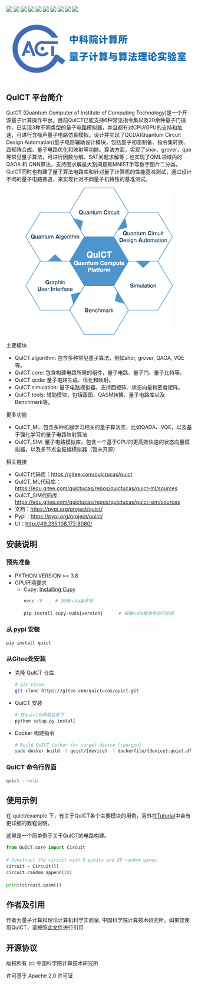 [![](https://img.shields.io/badge/license-Apache%202.0-lightgrey)](./LICENSE) ![](https://img.shields.io/badge/platform-windows_|_linux_|_mac-lightgrey) ![](https://img.shields.io/badge/Python-3.7_|_3.8_|_3.9-blue) ![](https://img.shields.io/badge/version-v1.0.0-blue) ![](https://img.shields.io/badge/Docs-Ready-green) [![](https://img.shields.io/badge/UI-Ready-gree)](http://49.235.108.172:8080/) ![](https://img.shields.io/badge/UnitTest-pass-gree) ![](https://img.shields.io/badge/Pypi-v1.0.0-blue) ![](https://img.shields.io/badge/Extra-QML_|_QSIM-orange) ![](https://img.shields.io/badge/Docker-CPU_|_GPU-orange)
<div align=center><img src="./docs/zh/docs/assets/images/IMG_1986.PNG"></div>

## QuICT 平台简介
QuICT (Quantum Computer of Institute of Computing Technology)是一个开源量子计算操作平台。目前QuICT已能支持6种常见指令集以及20余种量子门操作，已实现3种不同类型的量子电路模拟器，并且都有对CPU/GPU的支持和加速，可进行含噪声量子电路仿真模拟。设计并实现了QCDA(Quantum Circuit Design Automation)量子电路辅助设计模块，包括量子初态制备、指令集转换、酉矩阵合成、量子电路优化和映射等功能。算法方面，实现了shor、grover、qae等常见量子算法，可进行因数分解、SAT问题求解等；也实现了QML领域内的QAOA 和 QNN算法，支持图求解最大割问题和MNIST手写数字图片二分类。 QuICT同时也构建了量子算法电路库和针对量子计算机的性能基准测试，通过设计不同的量子电路赛道，来实现针对不同量子机特性的基准测试。

<div align=center><img src="./docs/zh/docs/assets/images/quictv1.drawio.png" width="400" height="400"></div>

主要模块
- QuICT.algorithm: 包含多种常见量子算法，例如shor, grover, QAOA, VQE等。
- QuICT.core: 包含构建电路所需的组件，量子电路、量子门、量子比特等。
- QuICT.qcda: 量子电路生成、优化和映射。
- QuICT.simulation: 量子电路模拟器，支持酉矩阵、状态向量和密度矩阵。
- QuICT.tools: 辅助模块，包括画图、QASM转换、量子电路库以及Benchmark等。

更多功能
- QuICT_ML: 包含多种机器学习相关的量子算法库，比如QAOA、VQE，以及基于强化学习的量子电路映射算法
- QuICT_SIM: 量子电路模拟库，包含一个基于CPU的更高效快速的状态向量模拟器，以及多节点全振幅模拟器（暂未开源）

相关链接
- QuICT代码库：https://gitee.com/quictucas/quict
- QuICT_ML代码库： https://edu.gitee.com/quictucas/repos/quictucas/quict-ml/sources
- QuICT_SIM代码库： https://edu.gitee.com/quictucas/repos/quictucas/quict-sim/sources
- 文档：https://pypi.org/project/quict/
- Pypi：https://pypi.org/project/quict/
- UI：http://49.235.108.172:8080/

## 安装说明
### 预先准备
- PYTHON VERSION >= 3.8
- GPU环境要求
    - Cupy: [Installing Cupy](https://docs.cupy.dev/en/stable/install.html)
        ```sh
        nvcc -V     # 获得cuda版本号

        pip install cupy-cuda{version}      # 根据cuda版本号进行安装
        ```


### 从 pypi 安装
```
pip install quict
```

### 从Gitee处安装
- 克隆 QuICT 仓库
    ```sh
    # git clone
    git clone https://gitee.com/quictucas/quict.git
    ```

- QuICT 安装
    ```sh
    # 在quict仓库根目录下
    python setup.py install
    ```

- Docker 构建指令
    ```sh
    # Build QuICT docker for target device [cpu/gpu]
    sudo docker build -t quict/{device} -f dockerfile/{device}.quict.df .
    ```

### QuICT 命令行界面

```sh
quict --help
```

## 使用示例
在 quict/example 下，有关于QuICT各个主要模块的用例，另外在[Tutorial](https://gitee.com/quictucas/quict)中会有更详细的教程说明。

这里是一个简单例子关于QuICT的电路构建。

```python
from QuICT.core import Circuit

# Construct the circuit with 5 qubits and 20 random gates.
circuit = Circuit(5)
circuit.random_append(20)

print(circuit.qasm())
```

## 作者及引用
作者为量子计算和理论计算机科学实验室, 中国科学院计算技术研究所。如果您使用QuICT，请按照[此文件](./citation)进行引用

## 开源协议
版权所有 (c) 中国科学院计算技术研究所

许可基于 Apache 2.0 许可证
